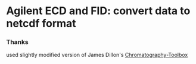 # Agilent ECD and FID: convert data to netcdf format

### Thanks
used slightly modified version of James Dillon's [Chromatography-Toolbox](https://github.com/chemplexity/chromatography)